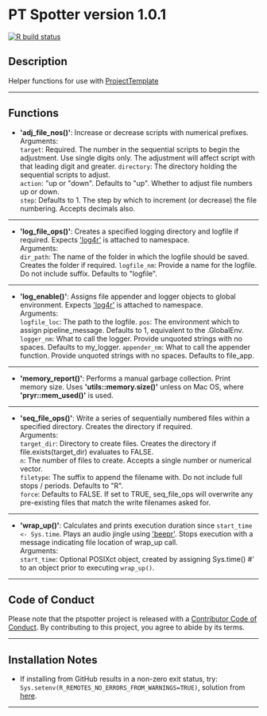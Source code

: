 # PT Spotter version 1.0.1

<!-- badges: start -->
[![R build status](https://github.com/r-leyshon/ptspotter/workflows/R-CMD-check/badge.svg)](https://github.com/r-leyshon/ptspotter/actions)
<!-- badges: end -->

## Description

Helper functions for use with [ProjectTemplate](http://projecttemplate.net/)

***

## Functions

* **'adj_file_nos()'**: Increase or decrease scripts with numerical prefixes.  
Arguments:  
`target`: Required. The number in the sequential scripts to begin the 
adjustment. Use single digits only. The adjustment will affect script with that leading digit and greater. 
`directory`: The directory holding the sequential
scripts to adjust.  
`action`: "up or "down". Defaults to "up". Whether to adjust file numbers
up or down.  
`step`: Defaults to 1. The step by which to increment (or decrease) the
file numbering. Accepts decimals also.  

***

* **'log_file_ops()'**: Creates a specified logging directory and logfile if
required.
Expects ['log4r'](https://cran.r-project.org/package=log4r) is attached to
namespace.  
Arguments:  
`dir_path`: The name of the folder in which the logfile should be saved.
Creates the folder if required. 
`logfile_nm`: Provide a name for the logfile. Do not include suffix.
Defaults to "logfile".  

***

* **'log_enable()'**: Assigns file appender and logger objects to global
environment.
Expects ['log4r'](https://cran.r-project.org/package=log4r) is attached to
namespace.  
Arguments:  
`logfile_loc`: The path to the logfile.
`pos`: The environment which to assign pipeline_message. Defaults to 1,
equivalent to the .GlobalEnv.
`logger_nm`: What to call the logger. Provide unquoted strings with no spaces. Defaults to my_logger.
`appender_nm`:  What to call the appender function. Provide unquoted strings
with no spaces. Defaults to file_app.

***

* **'memory_report()'**: Performs a manual garbage collection. Print memory
size. Uses **'utils::memory.size()'** unless on Mac OS, where
**'pryr::mem_used()'** is used. 

***

* **'seq_file_ops()'**:  Write a series of sequentially numbered files within a
specified directory. Creates the directory if required.  
Arguments:  
`target_dir`: Directory to create files. Creates the directory if file.exists(target_dir) evaluates to FALSE.  
`n`: The number of files to create. Accepts a single number or numerical
vector.  
`filetype`: The suffix to append the filename with. Do not include full
stops / periods. Defaults to "R".  
`force`: Defaults to FALSE. If set to TRUE, seq_file_ops will
overwrite any pre-existing files that match the write filenames asked for.

***

* **'wrap_up()'**: Calculates and prints execution duration since
`start_time <- Sys.time`.
Plays an audio jingle using ['beepr'](https://cran.r-project.org/package=beepr).
Stops execution with a message indicating file location of wrap_up call.  
Arguments:  
`start_time`: Optional POSIXct object, created by assigning Sys.time()
#' to an object prior to executing `wrap_up()`.

***
## Code of Conduct

Please note that the ptspotter project is released with a [Contributor Code of Conduct](https://contributor-covenant.org/version/2/0/CODE_OF_CONDUCT.html). By contributing to this project, you agree to abide by its terms.

***

## Installation Notes

* If installing from GitHub results in a non-zero exit status, try:
`Sys.setenv(R_REMOTES_NO_ERRORS_FROM_WARNINGS=TRUE)`, solution from [here](https://github.com/r-lib/remotes/issues/434).

***
